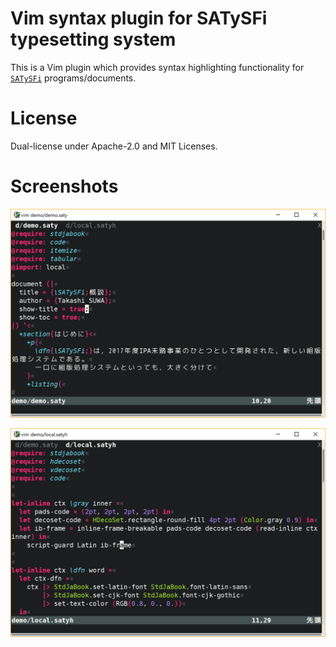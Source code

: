 # Vim syntax plugin for SATySFi typesetting system

This is a Vim plugin which provides syntax highlighting functionality for [`SATySFi`](https://github.com/gfngfn/SATySFi/) programs/documents.

# License

Dual-license under Apache-2.0 and MIT Licenses.

# Screenshots

![Screenshot of `demo.saty`](img/screenshot1.png?raw=true)

![Screenshot of `local.satyh`](img/screenshot2.png?raw=true)
